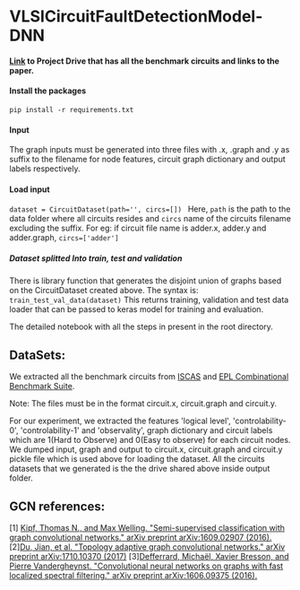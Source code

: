 # VLSICircuitFaultDetectionModel-DNN
#### [Link](https://drive.google.com/drive/folders/1DA9-0UTawWD6kTfFg_VaMzuhv6-96djB?usp=sharing) to Project Drive that has all the benchmark circuits and links to the paper.

#### Install the packages
```
pip install -r requirements.txt
```

#### Input ####
The graph inputs must be generated into three files with .x, .graph and .y as suffix to the filename for node features, circuit graph dictionary and output labels respectively.

#### Load input
`dataset = CircuitDataset(path='', circs=[]) `
Here, `path` is the path to the data folder where all circuits resides and
      `circs` name of the circuits filename excluding the suffix. For eg: if circuit file name is adder.x, adder.y and adder.graph, `circs=['adder']`
      
##### Dataset splitted Into train, test and validation
There is library function that generates the disjoint union of graphs based on the CircuitDataset created above. The syntax is:
`train_test_val_data(dataset)`
This returns training, validation and test data loader that can be passed to keras model for training and evaluation.

The detailed notebook with all the steps in present in the root directory. 

## DataSets:
We extracted all the benchmark circuits from [ISCAS](http://www.pld.ttu.ee/~maksim/benchmarks/iscas99/) and [EPL Combinational Benchmark Suite](https://www.epfl.ch/labs/lsi/page-102566-en-html/benchmarks/).

Note: The files must be in the format circuit.x, circuit.graph and circuit.y.

For our experiment, we extracted the features 'logical level', 'controlability-0', 'controlability-1' and 'observality', graph dictionary and circuit labels which are 1(Hard to Observe) and 0(Easy to observe) for each circuit nodes. We dumped input, graph and output to circuit.x, circuit.graph and circuit.y pickle file which is used above for loading the dataset. All the circuits datasets that we generated is the the drive shared above inside output folder.

## GCN references:
[1] [Kipf, Thomas N., and Max Welling. "Semi-supervised classification with graph convolutional networks." arXiv preprint arXiv:1609.02907 (2016).](https://arxiv.org/abs/1710.10370)
[2][Du, Jian, et al. "Topology adaptive graph convolutional networks." arXiv preprint arXiv:1710.10370 (2017)](https://arxiv.org/abs/1710.10370)
[3][Defferrard, Michaël, Xavier Bresson, and Pierre Vandergheynst. "Convolutional neural networks on graphs with fast localized spectral filtering." arXiv preprint arXiv:1606.09375 (2016).](https://arxiv.org/abs/1606.09375)
